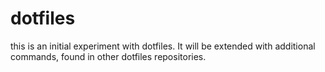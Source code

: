 # dotfiles
this is an initial experiment with dotfiles. It will be extended with additional commands, found in other dotfiles repositories.
